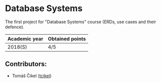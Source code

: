 # Database Systems

The first project for "Database Systems" course (ERDs, use cases and their defence).

| Academic year | Obtained points |
| ------------- | --------------- |
| 2018(S)       | 4/5             |

## Contributors:

- Tomáš Čikel ([tcikel](https://github.com/tcikel))
